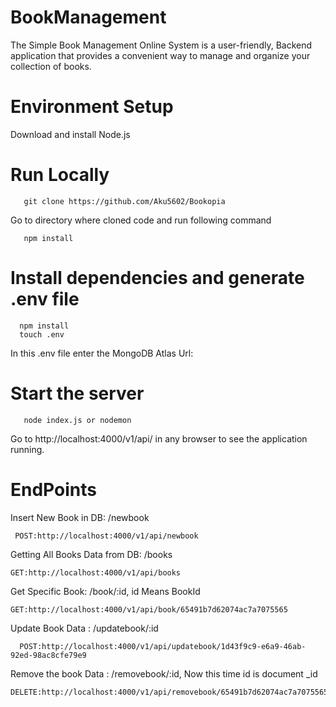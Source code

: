 # BookManagement
The Simple Book Management Online System is a user-friendly, Backend application that provides a convenient way to manage and organize your collection of books.
# Environment Setup
 Download and install Node.js

# Run Locally
 ```
    git clone https://github.com/Aku5602/Bookopia
```
Go to directory where cloned code and run following command 
```
   npm install
```
# Install dependencies and generate .env file
```
  npm install
  touch .env
```
In this .env file enter the MongoDB Atlas Url:
# Start the server
```
   node index.js or nodemon
```
Go to http://localhost:4000/v1/api/ in any browser to see the application running.

# EndPoints
Insert New Book in DB: /newbook
```
 POST:http://localhost:4000/v1/api/newbook
```
Getting All Books Data from DB: /books
```
GET:http://localhost:4000/v1/api/books
```
Get Specific Book: /book/:id, id Means BookId
```
GET:http://localhost:4000/v1/api/book/65491b7d62074ac7a7075565
```
Update Book Data : /updatebook/:id
```
  POST:http://localhost:4000/v1/api/updatebook/1d43f9c9-e6a9-46ab-92ed-98ac8cfe79e9
```
Remove the book Data : /removebook/:id, Now this time id is document _id
```
DELETE:http://localhost:4000/v1/api/removebook/65491b7d62074ac7a7075565
```
 





